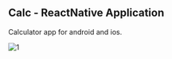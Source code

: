## Calc - ReactNative Application

Calculator app for android and ios.

![1](https://user-images.githubusercontent.com/21248324/46569676-2ba18980-c97a-11e8-886c-002be3cb22e8.JPG)
